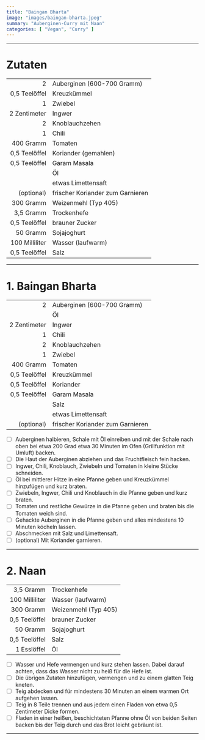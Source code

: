 ```yaml
---
title: "Baingan Bharta"
image: "images/baingan-bharta.jpeg"
summary: "Auberginen-Curry mit Naan"
categories: [ "Vegan", "Curry" ]
---
```


---

# Zutaten

|                |                                  |
|---------------:|:---------------------------------|
|              2 | Auberginen (600-700 Gramm)       |
|  0,5 Teelöffel | Kreuzkümmel                      |
|              1 | Zwiebel                          |
|   2 Zentimeter | Ingwer                           |
|              2 | Knoblauchzehen                   |
|              1 | Chili                            |
|      400 Gramm | Tomaten                          |
|  0,5 Teelöffel | Koriander (gemahlen)             |
|  0,5 Teelöffel | Garam Masala                     |
|                | Öl                               |
|                | etwas Limettensaft               |
|     (optional) | frischer Koriander zum Garnieren |
|      300 Gramm | Weizenmehl (Typ 405)             |
|      3,5 Gramm | Trockenhefe                      |
|  0,5 Teelöffel | brauner Zucker                   |
|       50 Gramm | Sojajoghurt                      |
| 100 Milliliter | Wasser (laufwarm)                |
|  0,5 Teelöffel | Salz                             |

---

# 1. Baingan Bharta

|               |                                  |
|--------------:|:---------------------------------|
|             2 | Auberginen (600-700 Gramm)       |
|               | Öl                               |
|  2 Zentimeter | Ingwer                           |
|             1 | Chili                            |
|             2 | Knoblauchzehen                   |
|             1 | Zwiebel                          |
|     400 Gramm | Tomaten                          |
| 0,5 Teelöffel | Kreuzkümmel                      |
| 0,5 Teelöffel | Koriander                        |
| 0,5 Teelöffel | Garam Masala                     |
|               | Salz                             |
|               | etwas Limettensaft               |
|    (optional) | frischer Koriander zum Garnieren |

- [ ] Auberginen halbieren, Schale mit Öl einreiben und mit der Schale nach oben bei etwa 200 Grad etwa 30 Minuten im
  Ofen (Grillfunktion mit Umluft) backen.
- [ ] Die Haut der Auberginen abziehen und das Fruchtfleisch fein hacken.
- [ ] Ingwer, Chili, Knoblauch, Zwiebeln und Tomaten in kleine Stücke schneiden.
- [ ] Öl bei mittlerer Hitze in eine Pfanne geben und Kreuzkümmel hinzufügen und kurz braten.
- [ ] Zwiebeln, Ingwer, Chili und Knoblauch in die Pfanne geben und kurz braten.
- [ ] Tomaten und restliche Gewürze in die Pfanne geben und braten bis die Tomaten weich sind.
- [ ] Gehackte Auberginen in die Pfanne geben und alles mindestens 10 Minuten köcheln lassen.
- [ ] Abschmecken mit Salz und Limettensaft.
- [ ] (optional) Mit Koriander garnieren.

---

# 2. Naan

|                |                      |
|---------------:|:---------------------|
|      3,5 Gramm | Trockenhefe          |
| 100 Milliliter | Wasser (laufwarm)    |
|      300 Gramm | Weizenmehl (Typ 405) |
|  0,5 Teelöffel | brauner Zucker       |
|       50 Gramm | Sojajoghurt          |
|  0,5 Teelöffel | Salz                 |
|    1 Esslöffel | Öl                   |

- [ ] Wasser und Hefe vermengen und kurz stehen lassen. Dabei darauf achten, dass das Wasser nicht zu heiß für die Hefe
  ist.
- [ ] Die übrigen Zutaten hinzufügen, vermengen und zu einem glatten Teig kneten.
- [ ] Teig abdecken und für mindestens 30 Minuten an einem warmen Ort aufgehen lassen.
- [ ] Teig in 8 Teile trennen und aus jedem einen Fladen von etwa 0,5 Zentimeter Dicke formen.
- [ ] Fladen in einer heißen, beschichteten Pfanne ohne Öl von beiden Seiten backen bis der Teig durch und das Brot
  leicht gebräunt ist.

---
